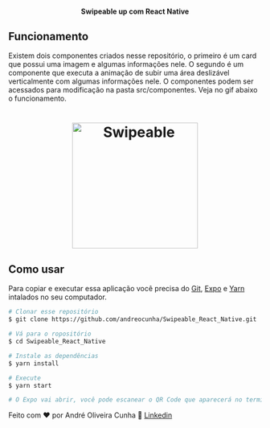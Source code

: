 <h4 align="center" font-size=20 font-weight="bold"> 
	Swipeable up com React Native
</h4>

## Funcionamento

Existem dois componentes criados nesse repositório, o primeiro é um card que possui uma imagem e algumas informações nele. O segundo é um componente que executa a animação de subir uma área deslizável verticalmente com algumas informações nele. O componentes podem ser acessados para modificação na pasta src/componentes. Veja no gif abaixo o funcionamento.

<h1 align="center">
    <img alt="Swipeable" title="#Swipeable" src=".github/swipe.gif" width="250px" />
</h1>


## Como usar
Para copiar e executar essa aplicação você precisa do [Git](https://git-scm.com), [Expo][expo] e [Yarn][yarn] intalados no seu computador.

```bash
# Clonar esse repositório
$ git clone https://github.com/andreocunha/Swipeable_React_Native.git

# Vá para o ropositório
$ cd Swipeable_React_Native

# Instale as dependências
$ yarn install

# Execute
$ yarn start

# O Expo vai abrir, você pode escanear o QR Code que aparecerá no terminal ou na página web usando o app da Expo no seu celular.
```
Feito com ♥  por André Oliveira Cunha :wave:  [Linkedin](https://www.linkedin.com/in/andr%C3%A9-oliveira-cunha-b26b3a156/)

[expo]: https://expo.io/
[yarn]: https://yarnpkg.com/
